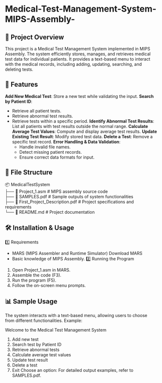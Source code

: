 # Medical-Test-Management-System-MIPS-Assembly-
## 📌 **Project Overview**
This project is a Medical Test Management System implemented in MIPS Assembly. The system efficiently stores, manages, and retrieves medical test data for individual patients. It provides a text-based menu to interact with the medical records, including adding, updating, searching, and deleting tests.


## 🚀 Features
**Add New Medical Test**: Store a new test while validating the input.
**Search by Patient ID**:
- Retrieve all patient tests.
- Retrieve abnormal test results.
- Retrieve tests within a specific period.
**Identify Abnormal Test Results**: List all patients with test results outside the normal range.
**Calculate Average Test Values**: Compute and display average test results.
**Update Existing Test Result**: Modify stored test data.
**Delete a Test**: Remove a specific test record.
**Error Handling & Data Validation**:
  - Handle invalid file names.
  - Detect missing patient records.
  - Ensure correct data formats for input.
 
##  📂 File Structure  
📦 MedicalTestSystem  
├── 📜 Project_1.asm   # MIPS assembly source code  
├── 📜 SAMPLES.pdf     # Sample outputs of system functionalities  
├── 📜 First_Project_Description.pdf  # Project specifications and requirements  
└── 📜 README.md       # Project documentation  



## 🛠️ Installation & Usage
1️⃣ Requirements
  - MARS (MIPS Assembler and Runtime Simulator) Download MARS
  - Basic knowledge of MIPS Assembly.
2️⃣ Running the Program
1. Open Project_1.asm in MARS.
2. Assemble the code (F3).
3. Run the program (F5).
4. Follow the on-screen menu prompts.

## 📊 Sample Usage
The system interacts with a text-based menu, allowing users to choose from different functionalities. Example:

Welcome to the Medical Test Management System
1. Add new test
2. Search test by Patient ID
3. Retrieve abnormal tests
4. Calculate average test values
5. Update test result
6. Delete a test
7. Exit
Choose an option:
For detailed output examples, refer to SAMPLES.pdf.
